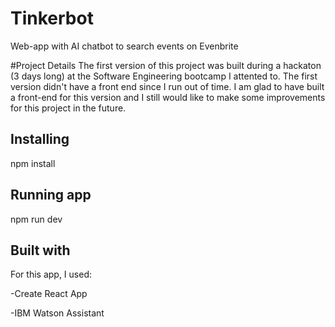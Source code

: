 # Tinkerbot
Web-app with AI chatbot to search events on Evenbrite

#Project Details
The first version of this project was built during a hackaton  (3 days long) at the Software Engineering bootcamp I attented to. The first version didn't have a front end since I run out of time. I am glad to have built a front-end for this version and I still would like to make some improvements for this project in the future.

## Installing

npm install

## Running app

npm run dev

## Built with
For this app, I used:

-Create React App

-IBM Watson Assistant
